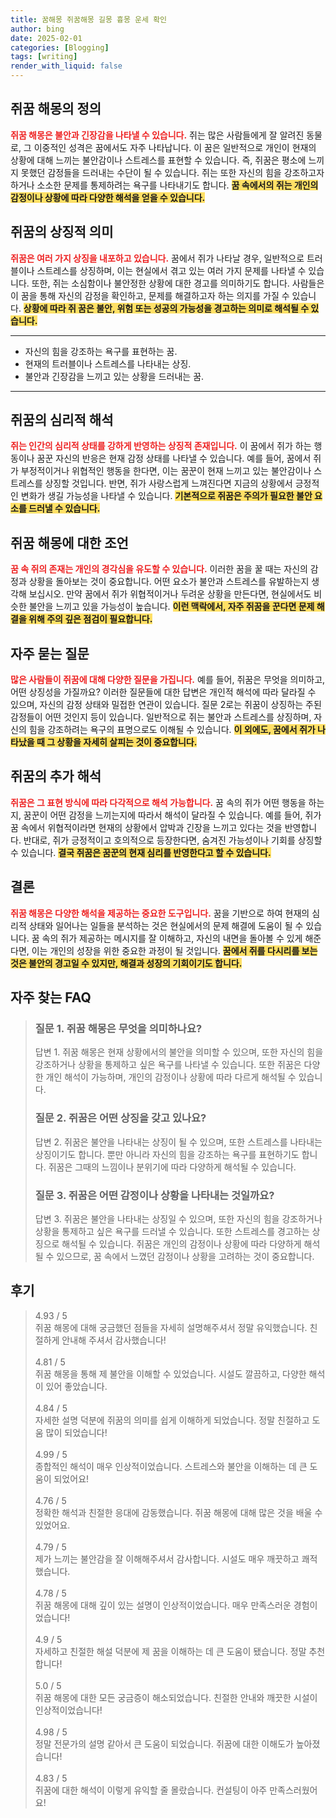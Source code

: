 ```yaml
---
title: 꿈해몽 쥐꿈해몽 길몽 흉몽 운세 확인
author: bing
date: 2025-02-01
categories: [Blogging]
tags: [writing]
render_with_liquid: false
---
```



<h2 id='쥐꿈_해몽_정의'>쥐꿈 해몽의 정의</h2>

<p><b><span style="color: #ee2323;">쥐꿈 해몽은 불안과 긴장감을 나타낼 수 있습니다.</span></b> 쥐는 많은 사람들에게 잘 알려진 동물로, 그 이중적인 성격은 꿈에서도 자주 나타납니다. 이 꿈은 일반적으로 개인이 현재의 상황에 대해 느끼는 불안감이나 스트레스를 표현할 수 있습니다. 즉, 쥐꿈은 평소에 느끼지 못했던 감정들을 드러내는 수단이 될 수 있습니다. 쥐는 또한 자신의 힘을 강조하고자 하거나 소소한 문제를 통제하려는 욕구를 나타내기도 합니다. <b><span style="background-color: #ffe066;">꿈 속에서의 쥐는 개인의 감정이나 상황에 따라 다양한 해석을 얻을 수 있습니다.</span></b></p>

<h2 id='쥐꿈의_상징적_의미'>쥐꿈의 상징적 의미</h2>

<p><b><span style="color: #ee2323;">쥐꿈은 여러 가지 상징을 내포하고 있습니다.</span></b> 꿈에서 쥐가 나타날 경우, 일반적으로 트러블이나 스트레스를 상징하며, 이는 현실에서 겪고 있는 여러 가지 문제를 나타낼 수 있습니다. 또한, 쥐는 소심함이나 불안정한 상황에 대한 경고를 의미하기도 합니다. 사람들은 이 꿈을 통해 자신의 감정을 확인하고, 문제를 해결하고자 하는 의지를 가질 수 있습니다. <b><span style="background-color: #ffe066;">상황에 따라 쥐 꿈은 불안, 위험 또는 성공의 가능성을 경고하는 의미로 해석될 수 있습니다.</span></b></p>

<hr />

<ul>
    <li>자신의 힘을 강조하는 욕구를 표현하는 꿈.</li>
    <li>현재의 트러블이나 스트레스를 나타내는 상징.</li>
    <li>불안과 긴장감을 느끼고 있는 상황을 드러내는 꿈.</li>
</ul>

<hr />

<h2 id='쥐꿈의_심리적_해석'>쥐꿈의 심리적 해석</h2>

<p><b><span style="color: #ee2323;">쥐는 인간의 심리적 상태를 강하게 반영하는 상징적 존재입니다.</span></b> 이 꿈에서 쥐가 하는 행동이나 꿈꾼 자신의 반응은 현재 감정 상태를 나타낼 수 있습니다. 예를 들어, 꿈에서 쥐가 부정적이거나 위협적인 행동을 한다면, 이는 꿈꾼이 현재 느끼고 있는 불안감이나 스트레스를 상징할 것입니다. 반면, 쥐가 사랑스럽게 느껴진다면 지금의 상황에서 긍정적인 변화가 생길 가능성을 나타낼 수 있습니다. <b><span style="background-color: #ffe066;">기본적으로 쥐꿈은 주의가 필요한 불안 요소를 드러낼 수 있습니다.</span></b></p>

<h2 id='쥐꿈_해몽에_대한_조언'>쥐꿈 해몽에 대한 조언</h2>

<p><b><span style="color: #ee2323;">꿈 속 쥐의 존재는 개인의 경각심을 유도할 수 있습니다.</span></b> 이러한 꿈을 꿀 때는 자신의 감정과 상황을 돌아보는 것이 중요합니다. 어떤 요소가 불안과 스트레스를 유발하는지 생각해 보십시오. 만약 꿈에서 쥐가 위협적이거나 두려운 상황을 만든다면, 현실에서도 비슷한 불안을 느끼고 있을 가능성이 높습니다. <b><span style="background-color: #ffe066;">이런 맥락에서, 자주 쥐꿈을 꾼다면 문제 해결을 위해 주의 깊은 점검이 필요합니다.</span></b></p>

<h2 id='자주_묻는_질문'>자주 묻는 질문</h2>

<p><b><span style="color: #ee2323;">많은 사람들이 쥐꿈에 대해 다양한 질문을 가집니다.</span></b> 예를 들어, 쥐꿈은 무엇을 의미하고, 어떤 상징성을 가질까요? 이러한 질문들에 대한 답변은 개인적 해석에 따라 달라질 수 있으며, 자신의 감정 상태와 밀접한 연관이 있습니다. 질문 2로는 쥐꿈이 상징하는 주된 감정들이 어떤 것인지 등이 있습니다. 일반적으로 쥐는 불안과 스트레스를 상징하며, 자신의 힘을 강조하려는 욕구의 표명으로도 이해될 수 있습니다. <b><span style="background-color: #ffe066;">이 외에도, 꿈에서 쥐가 나타났을 때 그 상황을 자세히 살피는 것이 중요합니다.</span></b></p>

<h2 id='쥐꿈의_추가_해석'>쥐꿈의 추가 해석</h2>

<p><b><span style="color: #ee2323;">쥐꿈은 그 표현 방식에 따라 다각적으로 해석 가능합니다.</span></b> 꿈 속의 쥐가 어떤 행동을 하는지, 꿈꾼이 어떤 감정을 느끼는지에 따라서 해석이 달라질 수 있습니다. 예를 들어, 쥐가 꿈 속에서 위협적이라면 현재의 상황에서 압박과 긴장을 느끼고 있다는 것을 반영합니다. 반대로, 쥐가 긍정적이고 호의적으로 등장한다면, 숨겨진 가능성이나 기회를 상징할 수 있습니다. <b><span style="background-color: #ffe066;">결국 쥐꿈은 꿈꾼의 현재 심리를 반영한다고 할 수 있습니다.</span></b></p>

<h2 id='결론'>결론</h2>

<p><b><span style="color: #ee2323;">쥐꿈 해몽은 다양한 해석을 제공하는 중요한 도구입니다.</span></b> 꿈을 기반으로 하여 현재의 심리적 상태와 일어나는 일들을 분석하는 것은 현실에서의 문제 해결에 도움이 될 수 있습니다. 꿈 속의 쥐가 제공하는 메시지를 잘 이해하고, 자신의 내면을 돌아볼 수 있게 해준다면, 이는 개인의 성장을 위한 중요한 과정이 될 것입니다. <b><span style="background-color: #ffe066;">꿈에서 쥐를 다시리를 보는 것은 불안의 경고일 수 있지만, 해결과 성장의 기회이기도 합니다.</span></b></p>


<h2 id='자주_찾는_FAQ'>자주 찾는 FAQ</h2>
<div itemscope="" itemtype="https://schema.org/FAQPage"> 
<blockquote> 
<div itemscope="" itemprop="mainEntity" itemtype="https://schema.org/Question"> 
<h3 itemprop="name">질문 1. 쥐꿈 해몽은 무엇을 의미하나요?</h3> 
<div itemscope="" itemprop="acceptedAnswer" itemtype="https://schema.org/Answer"> 
<span itemprop="text"> 
<p>답변 1. 쥐꿈 해몽은 현재 상황에서의 불안을 의미할 수 있으며, 또한 자신의 힘을 강조하거나 상황을 통제하고 싶은 욕구를 나타낼 수 있습니다. 또한 쥐꿈은 다양한 개인 해석이 가능하며, 개인의 감정이나 상황에 따라 다르게 해석될 수 있습니다.</p> 
</span> 
</div> 
</div> 

<div itemscope="" itemprop="mainEntity" itemtype="https://schema.org/Question"> 
<h3 itemprop="name">질문 2. 쥐꿈은 어떤 상징을 갖고 있나요?</h3> 
<div itemscope="" itemprop="acceptedAnswer" itemtype="https://schema.org/Answer"> 
<span itemprop="text"> 
<p>답변 2. 쥐꿈은 불안을 나타내는 상징이 될 수 있으며, 또한 스트레스를 나타내는 상징이기도 합니다. 뿐만 아니라 자신의 힘을 강조하는 욕구를 표현하기도 합니다. 쥐꿈은 그때의 느낌이나 분위기에 따라 다양하게 해석될 수 있습니다.</p> 
</span> 
</div> 
</div> 

<div itemscope="" itemprop="mainEntity" itemtype="https://schema.org/Question"> 
<h3 itemprop="name">질문 3. 쥐꿈은 어떤 감정이나 상황을 나타내는 것일까요?</h3> 
<div itemscope="" itemprop="acceptedAnswer" itemtype="https://schema.org/Answer"> 
<span itemprop="text"> 
<p>답변 3. 쥐꿈은 불안을 나타내는 상징일 수 있으며, 또한 자신의 힘을 강조하거나 상황을 통제하고 싶은 욕구를 드러낼 수 있습니다. 또한 스트레스를 경고하는 상징으로 해석될 수 있습니다. 쥐꿈은 개인의 감정이나 상황에 따라 다양하게 해석될 수 있으므로, 꿈 속에서 느꼈던 감정이나 상황을 고려하는 것이 중요합니다.</p> 
</span> 
</div> 
</div> 
</blockquote> 
</div>
<h2 id='후기'>후기</h2>
<div itemscope itemtype="https://schema.org/Product">
  <blockquote>
  <div itemprop="review" itemscope itemtype="https://schema.org/Review">
      <div itemprop="reviewRating" itemscope itemtype="https://schema.org/Rating"> <span itemprop="ratingValue">4.93</span> / <span itemprop="bestRating">5</span> </div>
      <span itemprop="reviewBody">쥐꿈 해몽에 대해 궁금했던 점들을 자세히 설명해주셔서 정말 유익했습니다. 친절하게 안내해 주셔서 감사했습니다!</span>
  </div>
  <br>
  <div itemprop="review" itemscope itemtype="https://schema.org/Review">
      <div itemprop="reviewRating" itemscope itemtype="https://schema.org/Rating"> <span itemprop="ratingValue">4.81</span> / <span itemprop="bestRating">5</span> </div>
      <span itemprop="reviewBody">쥐꿈 해몽을 통해 제 불안을 이해할 수 있었습니다. 시설도 깔끔하고, 다양한 해석이 있어 좋았습니다.</span>
  </div>
  <br>
  <div itemprop="review" itemscope itemtype="https://schema.org/Review">
      <div itemprop="reviewRating" itemscope itemtype="https://schema.org/Rating"> <span itemprop="ratingValue">4.84</span> / <span itemprop="bestRating">5</span> </div>
      <span itemprop="reviewBody">자세한 설명 덕분에 쥐꿈의 의미를 쉽게 이해하게 되었습니다. 정말 친절하고 도움 많이 되었습니다!</span>
  </div>
  <br>
  <div itemprop="review" itemscope itemtype="https://schema.org/Review">
      <div itemprop="reviewRating" itemscope itemtype="https://schema.org/Rating"> <span itemprop="ratingValue">4.99</span> / <span itemprop="bestRating">5</span> </div>
      <span itemprop="reviewBody">종합적인 해석이 매우 인상적이었습니다. 스트레스와 불안을 이해하는 데 큰 도움이 되었어요!</span>
  </div>
  <br>
  <div itemprop="review" itemscope itemtype="https://schema.org/Review">
      <div itemprop="reviewRating" itemscope itemtype="https://schema.org/Rating"> <span itemprop="ratingValue">4.76</span> / <span itemprop="bestRating">5</span> </div>
      <span itemprop="reviewBody">정확한 해석과 친절한 응대에 감동했습니다. 쥐꿈 해몽에 대해 많은 것을 배울 수 있었어요.</span>
  </div>
  <br>
  <div itemprop="review" itemscope itemtype="https://schema.org/Review">
      <div itemprop="reviewRating" itemscope itemtype="https://schema.org/Rating"> <span itemprop="ratingValue">4.79</span> / <span itemprop="bestRating">5</span> </div>
      <span itemprop="reviewBody">제가 느끼는 불안감을 잘 이해해주셔서 감사합니다. 시설도 매우 깨끗하고 쾌적했습니다.</span>
  </div>
  <br>
  <div itemprop="review" itemscope itemtype="https://schema.org/Review">
      <div itemprop="reviewRating" itemscope itemtype="https://schema.org/Rating"> <span itemprop="ratingValue">4.78</span> / <span itemprop="bestRating">5</span> </div>
      <span itemprop="reviewBody">쥐꿈 해몽에 대해 깊이 있는 설명이 인상적이었습니다. 매우 만족스러운 경험이었습니다!</span>
  </div>
  <br>
  <div itemprop="review" itemscope itemtype="https://schema.org/Review">
      <div itemprop="reviewRating" itemscope itemtype="https://schema.org/Rating"> <span itemprop="ratingValue">4.9</span> / <span itemprop="bestRating">5</span> </div>
      <span itemprop="reviewBody">자세하고 친절한 해설 덕분에 제 꿈을 이해하는 데 큰 도움이 됐습니다. 정말 추천합니다!</span>
  </div>
  <br>
  <div itemprop="review" itemscope itemtype="https://schema.org/Review">
      <div itemprop="reviewRating" itemscope itemtype="https://schema.org/Rating"> <span itemprop="ratingValue">5.0</span> / <span itemprop="bestRating">5</span> </div>
      <span itemprop="reviewBody">쥐꿈 해몽에 대한 모든 궁금증이 해소되었습니다. 친절한 안내와 깨끗한 시설이 인상적이었습니다!</span>
  </div>
  <br>
  <div itemprop="review" itemscope itemtype="https://schema.org/Review">
      <div itemprop="reviewRating" itemscope itemtype="https://schema.org/Rating"> <span itemprop="ratingValue">4.98</span> / <span itemprop="bestRating">5</span> </div>
      <span itemprop="reviewBody">정말 전문가의 설명 같아서 큰 도움이 되었습니다. 쥐꿈에 대한 이해도가 높아졌습니다!</span>
  </div>
  <br>
  <div itemprop="review" itemscope itemtype="https://schema.org/Review">
      <div itemprop="reviewRating" itemscope itemtype="https://schema.org/Rating"> <span itemprop="ratingValue">4.83</span> / <span itemprop="bestRating">5</span> </div>
      <span itemprop="reviewBody">쥐꿈에 대한 해석이 이렇게 유익할 줄 몰랐습니다. 컨설팅이 아주 만족스러웠어요!</span>
  </div>
  </blockquote>
</div>
